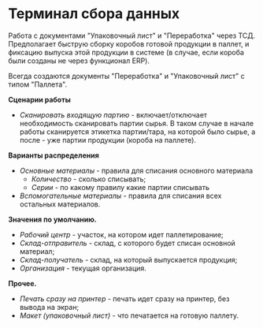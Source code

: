 **Терминал сбора данных**
=========================

Работа с документами "Упаковочный лист" и "Переработка" через ТСД.
Предполагает быструю сборку коробов готовой продукции в паллет, и
фиксацию выпуска этой продукции в системе (в случае, если короба были
созданы не через функционал ERP).

Всегда создаются документы "Переработка" и "Упаковочный лист" с типом
"Паллета".

**Сценарии работы**

- *Сканировать входящую партию* - включает/отключает необходимость сканировать партии сырья. В таком случае в начале работы сканируется этикетка партии/тара, на которой было сырье, а после - уже партии продукции (короба на паллете).

**Варианты распределения**

- *Основные материалы* - правила для списания основного материала
  - *Количество* - сколько списывать;
  - *Серии* - по какому правилу какие партии списывать
- *Вспомогательные материалы* - правила для списания всех остальных материалов.

**Значения по умолчанию.**

- *Рабочий центр* - участок, на котором идет паллетирование;
- *Склад-отправитель* - склад, с которого будет списан основной
    материал;
- *Склад-получатель* - склад, на который выпускается продукция;
- *Организация* - текущая организация.

**Прочее.**

- *Печать сразу на принтер* - печать идет сразу на принтер, без вывода
    на экран;
- *Макет (упаковочный лист)* - что печатается на готовую паллету.